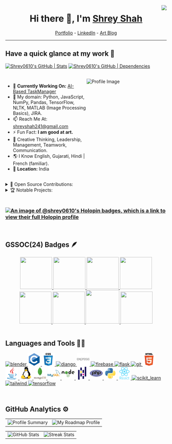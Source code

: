 <p align="left">
  <img align="right" src="https://visitor-badge.laobi.icu/badge?page_id=Shrey0610" />
</p>

<h1 align="center"> Hi there 👋, I'm <a href="https://www.linkedin.com/in/shrey-shah-06o10/" target="_blank">Shrey Shah</a></h1>
<p align="center">
  <a href="http://shreyshah.me/" target="_blank">Portfolio</a> -
  <a href="https://www.linkedin.com/in/shrey-shah-06o10/" target="_blank">LinkedIn</a> - 
  <a href="https://theartenchantment.notion.site/The-Art-Enchantment-27e24f19ca314e22bdcc045d6402c3ee" target="_blank">Art Blog</a> 
</p>

-----------------------------------------------------------

## Have a quick glance at my work 🚀
[![Shrey0610's GitHub | Stats](https://stats.quine.sh/Shrey0610/github?theme=dark)](https://quine.sh?utm_source=widgets&utm_campaign=Shrey0610)
[![Shrey0610's GitHub | Dependencies](https://stats.quine.sh/Shrey0610/dependencies?theme=dark)](https://quine.sh?utm_source=widgets&utm_campaign=Shrey0610)

<br>
<img align="right" src="https://codedex.io/api/petStatus?user=Shrey0610" alt="Profile Image" width="250" height="250"/>



- 🌱 **Currently Working On:** [AI-Based TaskManager](http://github.com/Shrey0610/TaskManager.git)<br>
- 💬 My domain: Python, JavaScript, NumPy, Pandas, TensorFlow, NLTK, MATLAB (Image Processing Basics), JIRA. <br>
- 📫 Reach Me At: [shreyshah241@gmail.com](mailto:shreyshah241@gmail.com) <br>
- ⚡ Fun Fact: **I am good at art.** <br>
- 💎 Creative Thinking, Leadership, Management, Teamwork, Communication. <br>
- 🌎 I Know English, Gujarati, Hindi | French (familiar). <br>
- 📍 **Location:** India <br>

<br>
<details><summary>🚀 Open Source Contributions:</summary>
  <br>
  <table width="100%" align="center">
    <tr>
      <th>Program</th>
      <th>Description</th>
    </tr>
    <tr>
      <td>HactoberFest'2024 </td>
      <td>
        <ul>
          <li>Role: <strong>Open Source Contributor</strong></li>
          <li>Project contributed to- (https://github.com/CodeQuestic/OpenPrep.git)</li>
        </ul>
      </td>
    </tr>
    <tr>
      <td>GirlScript Summer of Code (GSSoC'24) </td>
      <td>
        <ul>
          <li>Role: <strong>Open Source Contributor</strong></li>
          <li>Contributed to multiple open-source projects.</li>
          <li>Completed the challenges like- Postman, Github Codespace Premier.</li>
        </ul>
      </td>
    </tr>
  </table>
</details>

<details><summary>🏆 Notable Projects:</summary>
  <br>
  <table width="100%">
    <tr>
      <th>Project</th>
      <th>Description</th>
    </tr>
    <tr>
      <td><a href="https://morbie2.netlify.app/">Morbius</a></td>
      <td> "Morbius" addresses the challenge of accurate disease diagnosis based on symptoms using machine learning and AI. The project aims to improve diagnostic accuracy by developing a system that clusters diseases based on symptom similarity and predicts specific diseases within these clusters.</td>
    </tr>
    <tr>
      <td><a href="https://serene-initiative.netlify.app/">Serene Initiative</a></td>
      <td> Serene: Your Gateway to Tranquility. Dive into a serene environment designed to help you relax, meditate, and focus. Serene offers a variety of calming sounds, guided meditations, and mindfulness exercises to enhance your mental well-being.</td>
    </tr>
      <tr>
      <td><a href="https://github.com/Shrey0610/ForNature.github.io/">ForNature</a></td>
      <td> At ForNature, we empower individuals to repurpose and recycle broken items, fostering a greener planet. Here you'll get AI generated ways on how to recycle your items and also you'll get to learn about recycling techniques and identify toxic materials, ensuring safe practices. With a commitment to environmental stewardship, our platform harnesses cutting-edge technology to transform waste into opportunity.</td>
    </tr>
  </table>
</details>
<br>


### [![An image of @shrey0610's Holopin badges, which is a link to view their full Holopin profile](https://holopin.me/shrey0610)](https://holopin.io/@shrey0610)

<br>

## GSSOC(24) Badges 🪶
<div style='display:flex; align-items:center; gap: 10px;' align='center'><a href="https://gssoc.girlscript.tech/leaderboard">
<img src="https://raw.githubusercontent.com/GSSoC24/Postman-Challenge/main/docs/assets/Postman%20White.png" width="100px" height="100px" />
  <img src="https://raw.githubusercontent.com/GSSoC24/Postman-Challenge/main/docs/assets/1.png" width="100px" height="100px" />
  <img src="https://raw.githubusercontent.com/GSSoC24/Postman-Challenge/main/docs/assets/2.png" width="100px" height="100px" />
  <img src="https://raw.githubusercontent.com/GSSoC24/Postman-Challenge/main/docs/assets/3.png" width="100px" height="100px" />
  <img src="https://raw.githubusercontent.com/GSSoC24/Postman-Challenge/main/docs/assets/4.png" width="100px" height="100px" />
  <img src="https://raw.githubusercontent.com/GSSoC24/Postman-Challenge/main/docs/assets/5.png" width="100px" height="100px" />
  <img src="https://raw.githubusercontent.com/GSSoC24/Postman-Challenge/main/docs/assets/6.png" width="105px" height="105px" />
  <img src="https://raw.githubusercontent.com/GSSoC24/Postman-Challenge/main/docs/assets/7.png" width="100px" height="100px" />
  </a>
</div>

<br>

## Languages and Tools 👨‍💻
<p align="left"> 
  <a href="https://www.blender.org/" target="_blank" rel="noreferrer"> 
    <img src="https://download.blender.org/branding/community/blender_community_badge_white.svg" alt="blender" width="40" height="40"/> 
  </a> 
  <a href="https://www.cprogramming.com/" target="_blank" rel="noreferrer"> 
    <img src="https://raw.githubusercontent.com/devicons/devicon/master/icons/c/c-original.svg" alt="c" width="40" height="40"/> 
  </a> 
  <a href="https://www.w3schools.com/css/" target="_blank" rel="noreferrer"> 
    <img src="https://raw.githubusercontent.com/devicons/devicon/master/icons/css3/css3-original-wordmark.svg" alt="css3" width="40" height="40"/> 
  </a> 
  <a href="https://www.djangoproject.com/" target="_blank" rel="noreferrer"> 
    <img src="https://cdn.worldvectorlogo.com/logos/django.svg" alt="django" width="40" height="40"/> 
  </a> 
  <a href="https://expressjs.com" target="_blank" rel="noreferrer"> 
    <img src="https://raw.githubusercontent.com/devicons/devicon/master/icons/express/express-original-wordmark.svg" alt="express" width="40" height="40"/> 
  </a> 
  <a href="https://firebase.google.com/" target="_blank" rel="noreferrer"> 
    <img src="https://www.vectorlogo.zone/logos/firebase/firebase-icon.svg" alt="firebase" width="40" height="40"/> 
  </a> 
  <a href="https://flask.palletsprojects.com/" target="_blank" rel="noreferrer"> 
    <img src="https://www.vectorlogo.zone/logos/pocoo_flask/pocoo_flask-icon.svg" alt="flask" width="40" height="40"/> 
  </a> 
  <a href="https://git-scm.com/" target="_blank" rel="noreferrer"> 
    <img src="https://www.vectorlogo.zone/logos/git-scm/git-scm-icon.svg" alt="git" width="40" height="40"/> 
  </a> 
  <a href="https://www.w3.org/html/" target="_blank" rel="noreferrer"> 
    <img src="https://raw.githubusercontent.com/devicons/devicon/master/icons/html5/html5-original-wordmark.svg" alt="html5" width="40" height="40"/> 
  </a> 
  <a href="https://www.java.com" target="_blank" rel="noreferrer"> 
    <img src="https://raw.githubusercontent.com/devicons/devicon/master/icons/java/java-original.svg" alt="java" width="40" height="40"/> 
  </a> 
  <a href="https://www.linux.org/" target="_blank" rel="noreferrer"> 
    <img src="https://raw.githubusercontent.com/devicons/devicon/master/icons/linux/linux-original.svg" alt="linux" width="40" height="40"/> 
  </a> 
  <a href="https://www.mongodb.com/" target="_blank" rel="noreferrer"> 
    <img src="https://raw.githubusercontent.com/devicons/devicon/master/icons/mongodb/mongodb-original-wordmark.svg" alt="mongodb" width="40" height="40"/> 
  </a> 
  <a href="https://www.mysql.com/" target="_blank" rel="noreferrer"> 
    <img src="https://raw.githubusercontent.com/devicons/devicon/master/icons/mysql/mysql-original-wordmark.svg" alt="mysql" width="40" height="40"/> 
  </a> 
  <a href="https://nodejs.org" target="_blank" rel="noreferrer"> 
    <img src="https://raw.githubusercontent.com/devicons/devicon/master/icons/nodejs/nodejs-original-wordmark.svg" alt="nodejs" width="40" height="40"/> 
  </a> 
  <a href="https://pandas.pydata.org/" target="_blank" rel="noreferrer"> 
    <img src="https://raw.githubusercontent.com/devicons/devicon/2ae2a900d2f041da66e950e4d48052658d850630/icons/pandas/pandas-original.svg" alt="pandas" width="40" height="40"/> 
  </a> 
  <a href="https://www.php.net" target="_blank" rel="noreferrer"> 
    <img src="https://raw.githubusercontent.com/devicons/devicon/master/icons/php/php-original.svg" alt="php" width="40" height="40"/> 
  </a> 
  <a href="https://www.python.org" target="_blank" rel="noreferrer"> 
    <img src="https://raw.githubusercontent.com/devicons/devicon/master/icons/python/python-original.svg" alt="python" width="40" height="40"/> 
  </a> 
  <a href="https://reactjs.org/" target="_blank" rel="noreferrer"> 
    <img src="https://raw.githubusercontent.com/devicons/devicon/master/icons/react/react-original-wordmark.svg" alt="react" width="40" height="40"/> 
  </a> 
  <a href="https://scikit-learn.org/" target="_blank" rel="noreferrer"> 
    <img src="https://upload.wikimedia.org/wikipedia/commons/0/05/Scikit_learn_logo_small.svg" alt="scikit_learn" width="40" height="40"/> 
  </a> 
  <a href="https://tailwindcss.com/" target="_blank" rel="noreferrer"> 
    <img src="https://www.vectorlogo.zone/logos/tailwindcss/tailwindcss-icon.svg" alt="tailwind" width="40" height="40"/> 
  </a> 
  <a href="https://www.tensorflow.org" target="_blank" rel="noreferrer"> 
    <img src="https://www.vectorlogo.zone/logos/tensorflow/tensorflow-icon.svg" alt="tensorflow" width="40" height="40"/> 
  </a> 
</p>


<br>

## GitHub Analytics ⚙️

<table width="100%" align="center">
<tr>
<td>
  <img width="600em" src="http://github-profile-summary-cards.vercel.app/api/cards/profile-details?username=Shrey0610&theme=radical" alt="Profile Summary">
</td>
  <td>
    <img width= "600em" src="https://roadmap.sh/card/wide/673079eb31d65c235dbe003b?variant=dark" alt= "My Roadmap Profile">
  </td>
</tr>
</table>

<table width="100%" align="center">
<tr>
<td>
  <img width="400em" src="https://github-readme-stats.vercel.app/api?username=Shrey0610&show_icons=true&locale=en&theme=radical" alt="GitHub Stats"/>
</td>
<td>
  <img width="420em" src="https://github-readme-streak-stats.herokuapp.com?user=Shrey0610&theme=radical" alt="Streak Stats"/>
</td>
</tr>
</table>
<br>
